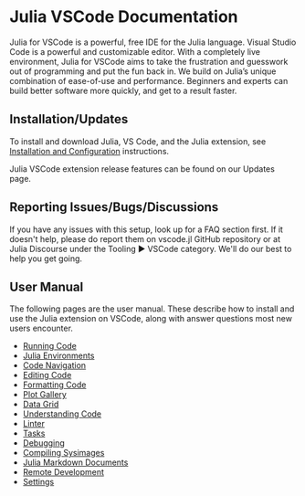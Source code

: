 # Julia VSCode Documentation

Julia for VSCode is a powerful, free IDE for the Julia language. Visual Studio Code is a powerful and customizable editor. With a completely live environment, Julia for VSCode aims to take the frustration and guesswork out of programming and put the fun back in.  We build on Julia’s unique combination of ease-of-use and performance. Beginners and experts can build better software more quickly, and get to a result faster.

## Installation/Updates 

To install and download Julia, VS Code, and the Julia extension, see [Installation and Configuration](https://www.julia-vscode.org/docs/dev/gettingstarted/#Installation-and-Configuration-1) instructions. 

Julia VSCode extension release features can be found on our Updates page. 

## Reporting Issues/Bugs/Discussions

If you have any issues with this setup, look up for a FAQ section first. If it doesn't help, please do report them on vscode.jl GitHub repository or at Julia Discourse under the Tooling ▶ VSCode category. We'll do our best to help you get going.

## User Manual

The following pages are the user manual. These describe how to install and use the Julia extension on VSCode, along with answer questions most new users encounter.

- [Running Code](https://www.julia-vscode.org/docs/stable/userguide/runningcode/)
- [Julia Environments](https://www.julia-vscode.org/docs/stable/userguide/env/)
- [Code Navigation](https://www.julia-vscode.org/docs/stable/userguide/codenavigation/)
- [Editing Code](https://www.julia-vscode.org/docs/stable/userguide/editingcode/)
- [Formatting Code](https://www.julia-vscode.org/docs/stable/userguide/formatter/)
- [Plot Gallery](https://www.julia-vscode.org/docs/stable/userguide/plotgallery/)
- [Data Grid](https://www.julia-vscode.org/docs/stable/userguide/grid/)
- [Understanding Code](https://www.julia-vscode.org/docs/stable/userguide/understandingcode/)
- [Linter](https://www.julia-vscode.org/docs/stable/userguide/linter/)
- [Tasks](https://www.julia-vscode.org/docs/stable/userguide/tasks/)
- [Debugging](https://www.julia-vscode.org/docs/stable/userguide/debugging/)
- [Compiling Sysimages](https://www.julia-vscode.org/docs/stable/userguide/compilesysimage/)
- [Julia Markdown Documents](https://www.julia-vscode.org/docs/stable/userguide/weave/)
- [Remote Development](https://www.julia-vscode.org/docs/stable/userguide/remote/)
- [Settings](https://www.julia-vscode.org/docs/stable/userguide/settings/)
